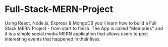 # Full-Stack-MERN-Project
Using React, Node.js, Express &amp; MongoDB you'll learn how to build a Full Stack MERN Project - from start to finish. The App is called "Memories" and it is a simple social media MERN application that allows users to post interesting events that happened in their lives.
